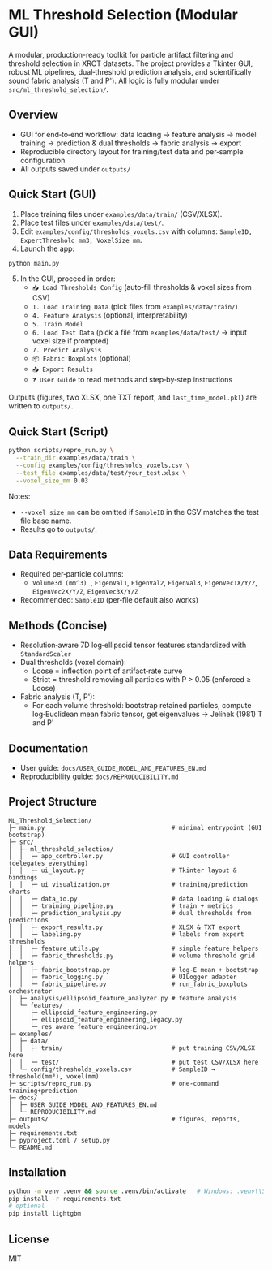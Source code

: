 # ML Threshold Selection (Modular GUI)

A modular, production-ready toolkit for particle artifact filtering and threshold selection in XRCT datasets. The project provides a Tkinter GUI, robust ML pipelines, dual‑threshold prediction analysis, and scientifically sound fabric analysis (T and P'). All logic is fully modular under `src/ml_threshold_selection/`.

## Overview
- GUI for end‑to‑end workflow: data loading → feature analysis → model training → prediction & dual thresholds → fabric analysis → export
- Reproducible directory layout for training/test data and per‑sample configuration
- All outputs saved under `outputs/`

## Quick Start (GUI)
1. Place training files under `examples/data/train/` (CSV/XLSX).
2. Place test files under `examples/data/test/`.
3. Edit `examples/config/thresholds_voxels.csv` with columns: `SampleID, ExpertThreshold_mm3, VoxelSize_mm`.
4. Launch the app:
```bash
python main.py
```
5. In the GUI, proceed in order:
   - `📥 Load Thresholds Config` (auto‑fill thresholds & voxel sizes from CSV)
   - `1. Load Training Data` (pick files from `examples/data/train/`)
   - `4. Feature Analysis` (optional, interpretability)
   - `5. Train Model`
   - `6. Load Test Data` (pick a file from `examples/data/test/` → input voxel size if prompted)
   - `7. Predict Analysis`
   - `📦 Fabric Boxplots` (optional)
   - `📤 Export Results`
   - `❓ User Guide` to read methods and step‑by‑step instructions

Outputs (figures, two XLSX, one TXT report, and `last_time_model.pkl`) are written to `outputs/`.

## Quick Start (Script)
```bash
python scripts/repro_run.py \
  --train_dir examples/data/train \
  --config examples/config/thresholds_voxels.csv \
  --test_file examples/data/test/your_test.xlsx \
  --voxel_size_mm 0.03
```
Notes:
- `--voxel_size_mm` can be omitted if `SampleID` in the CSV matches the test file base name.
- Results go to `outputs/`.

## Data Requirements
- Required per‑particle columns:
  - `Volume3d (mm^3) `, `EigenVal1`, `EigenVal2`, `EigenVal3`,
    `EigenVec1X/Y/Z`, `EigenVec2X/Y/Z`, `EigenVec3X/Y/Z`
- Recommended: `SampleID` (per‑file default also works)

## Methods (Concise)
- Resolution‑aware 7D log‑ellipsoid tensor features standardized with `StandardScaler`
- Dual thresholds (voxel domain):
  - Loose = inflection point of artifact‑rate curve
  - Strict = threshold removing all particles with P > 0.05 (enforced ≥ Loose)
- Fabric analysis (T, P'):
  - For each volume threshold: bootstrap retained particles, compute log‑Euclidean mean fabric tensor, get eigenvalues → Jelínek (1981) T and P'

## Documentation
- User guide: `docs/USER_GUIDE_MODEL_AND_FEATURES_EN.md`
- Reproducibility guide: `docs/REPRODUCIBILITY.md`

## Project Structure
```
ML_Threshold_Selection/
├─ main.py                                   # minimal entrypoint (GUI bootstrap)
├─ src/
│  ├─ ml_threshold_selection/
│  │  ├─ app_controller.py                   # GUI controller (delegates everything)
│  │  ├─ ui_layout.py                        # Tkinter layout & bindings
│  │  ├─ ui_visualization.py                 # training/prediction charts
│  │  ├─ data_io.py                          # data loading & dialogs
│  │  ├─ training_pipeline.py                # train + metrics
│  │  ├─ prediction_analysis.py              # dual thresholds from predictions
│  │  ├─ export_results.py                   # XLSX & TXT export
│  │  ├─ labeling.py                         # labels from expert thresholds
│  │  ├─ feature_utils.py                    # simple feature helpers
│  │  ├─ fabric_thresholds.py                # volume threshold grid helpers
│  │  ├─ fabric_bootstrap.py                 # log‑E mean + bootstrap
│  │  ├─ fabric_logging.py                   # UILogger adapter
│  │  └─ fabric_pipeline.py                  # run_fabric_boxplots orchestrator
│  ├─ analysis/ellipsoid_feature_analyzer.py # feature analysis
│  └─ features/
│     ├─ ellipsoid_feature_engineering.py
│     ├─ ellipsoid_feature_engineering_legacy.py
│     └─ res_aware_feature_engineering.py
├─ examples/
│  ├─ data/
│  │  ├─ train/                              # put training CSV/XLSX here
│  │  └─ test/                               # put test CSV/XLSX here
│  └─ config/thresholds_voxels.csv           # SampleID → threshold(mm³), voxel(mm)
├─ scripts/repro_run.py                      # one‑command training+prediction
├─ docs/
│  ├─ USER_GUIDE_MODEL_AND_FEATURES_EN.md
│  └─ REPRODUCIBILITY.md
├─ outputs/                                  # figures, reports, models
├─ requirements.txt
├─ pyproject.toml / setup.py
└─ README.md
```

## Installation
```bash
python -m venv .venv && source .venv/bin/activate   # Windows: .venv\\Scripts\\activate
pip install -r requirements.txt
# optional
pip install lightgbm
```

## License
MIT
